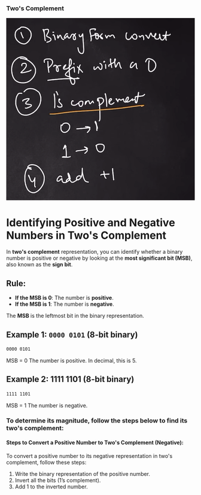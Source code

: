### Two's Complement

![alt text](image.png)

# Identifying Positive and Negative Numbers in Two's Complement

In **two's complement** representation, you can identify whether a binary number is positive or negative by looking at the **most significant bit (MSB)**, also known as the **sign bit**.

## Rule:
- **If the MSB is 0**: The number is **positive**.
- **If the MSB is 1**: The number is **negative**.

The **MSB** is the leftmost bit in the binary representation.

## Example 1: `0000 0101` (8-bit binary)

```bash
0000 0101
```
MSB = 0
The number is positive.
In decimal, this is 5.

## Example 2: 1111 1101 (8-bit binary)
```bash
1111 1101
```
MSB = 1
The number is negative.

### To determine its magnitude, follow the steps below to find its two's complement:

#### Steps to Convert a Positive Number to Two's Complement (Negative):
To convert a positive number to its negative representation in two's complement, follow these steps:
1. Write the binary representation of the positive number.
2. Invert all the bits (1’s complement).
3. Add 1 to the inverted number.